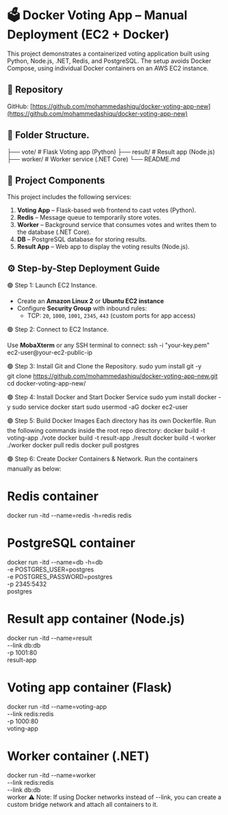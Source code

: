 # 🗳️ Docker Voting App – Manual Deployment (EC2 + Docker)

This project demonstrates a containerized voting application built using Python, Node.js, .NET, Redis, and PostgreSQL. The setup avoids Docker Compose, using individual Docker containers on an AWS EC2 instance.

## 📌 Repository

GitHub: [https://github.com/mohammedashiqu/docker-voting-app-new](https://github.com/mohammedashiqu/docker-voting-app-new)

## 📁 Folder Structure.

├── vote/ # Flask Voting app (Python)
├── result/ # Result app (Node.js)
├── worker/ # Worker service (.NET Core)
└── README.md

## 🔧 Project Components

This project includes the following services:

1. **Voting App** – Flask-based web frontend to cast votes (Python).
2. **Redis** – Message queue to temporarily store votes.
3. **Worker** – Background service that consumes votes and writes them to the database (.NET Core).
4. **DB** – PostgreSQL database for storing results.
5. **Result App** – Web app to display the voting results (Node.js).

## ⚙️ Step-by-Step Deployment Guide

🟢 Step 1: Launch EC2 Instance.

- Create an **Amazon Linux 2** or **Ubuntu EC2 instance**
- Configure **Security Group** with inbound rules:
  - TCP: `20`, `1000`, `1001`, `2345`, `443` (custom ports for app access)

🟢 Step 2: Connect to EC2 Instance.

Use **MobaXterm** or any SSH terminal to connect:
ssh -i "your-key.pem" ec2-user@your-ec2-public-ip

🟢 Step 3: Install Git and Clone the Repository.
sudo yum install git -y       
git clone https://github.com/mohammedashiqu/docker-voting-app-new.git
cd docker-voting-app-new/

🟢 Step 4: Install Docker and Start Docker Service
sudo yum install docker -y
sudo service docker start
sudo usermod -aG docker ec2-user

🟢 Step 5: Build Docker Images
Each directory has its own Dockerfile. Run the following commands inside the root repo directory:
docker build -t voting-app ./vote
docker build -t result-app ./result
docker build -t worker ./worker
docker pull redis
docker pull postgres

🟢 Step 6: Create Docker Containers & Network.
Run the containers manually as below:
# Redis container
docker run -itd --name=redis -h=redis redis

# PostgreSQL container
docker run -itd --name=db -h=db \
  -e POSTGRES_USER=postgres \
  -e POSTGRES_PASSWORD=postgres \
  -p 2345:5432 \
  postgres

# Result app container (Node.js)
docker run -itd --name=result \
  --link db:db \
  -p 1001:80 \
  result-app

# Voting app container (Flask)
docker run -itd --name=voting-app \
  --link redis:redis \
  -p 1000:80 \
  voting-app

# Worker container (.NET)
docker run -itd --name=worker \
  --link redis:redis \
  --link db:db \
  worker
⚠️ Note: If using Docker networks instead of --link, you can create a custom bridge network and attach all containers to it.

